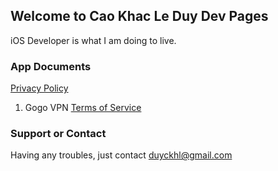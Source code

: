 ## Welcome to Cao Khac Le Duy Dev Pages

iOS Developer is what I am doing to live.

### App Documents
[Privacy Policy](privacy.md)
1. Gogo VPN
[Terms of Service](/gogoVPN/tos.md)


### Support or Contact

Having any troubles, just contact [duyckhl@gmail.com](url)
